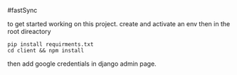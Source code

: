 #fastSync

to get started working on this project. create and activate an env then in the root direactory

```
pip install requirments.txt
cd client && npm install
```

then add google credentials in django admin page.
